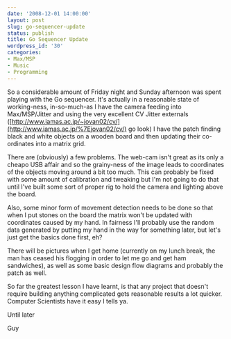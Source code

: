 ```yaml
---
date: '2008-12-01 14:00:00'
layout: post
slug: go-sequencer-update
status: publish
title: Go Sequencer Update
wordpress_id: '30'
categories:
- Max/MSP
- Music
- Programming
---
```


So a considerable amount of Friday night and Sunday afternoon was spent playing with the Go sequencer. It's actually in a reasonable state of working-ness, in-so-much-as I have the camera feeding into Max/MSP/Jitter and using the very excellent CV Jitter externals ([http://www.iamas.ac.jp/~jovan02/cv/](http://www.iamas.ac.jp/%7Ejovan02/cv/) go look) I have the patch finding black and white objects on a wooden board and then updating their co-ordinates into a matrix grid.

There are (obviously) a few problems. The web-cam isn't great as its only a cheapo USB affair and so the grainy-ness of the image leads to coordinates of the objects moving around a bit too much. This can probably be fixed with some amount of calibration and tweaking but I'm not going to do that until I've built some sort of proper rig to hold the camera and lighting above the board.

Also, some minor form of movement detection needs to be done so that when I put stones on the board the matrix won't be updated with coordinates caused by my hand. In fairness I'll probably use the random data generated by putting my hand in the way for something later, but let's just get the basics done first, eh?

There will be pictures when I get home (currently on my lunch break, the man has ceased his flogging in order to let me go and get ham sandwiches), as well as some basic design flow diagrams and probably the patch as well.

So far the greatest lesson I have learnt, is that any project that doesn't require building anything complicated gets reasonable results a lot quicker. Computer Scientists have it easy I tells ya.

Until later

Guy
